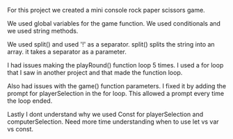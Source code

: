For this project we created a mini console rock paper scissors game. 

We used global variables for the game function. We used conditionals and we used string methods.

We used split() and used '!' as a separator. split() splits the string into an array. it takes a separator as a parameter. 

I had issues making the playRound() function loop 5 times. I used a for loop that I saw in another project and that made the function loop. 

Also had issues with the game() function parameters. I fixed it by adding the prompt for playerSelection in the for loop. This allowed a prompt every time the loop ended. 

Lastly I dont understand why we used Const for playerSelection and computerSelection. 
Need more time understanding when to use let vs var vs const.